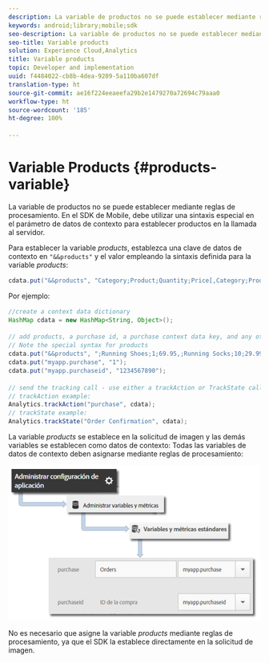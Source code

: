 ```yaml
---
description: La variable de productos no se puede establecer mediante reglas de procesamiento. En el SDK de Mobile, debe utilizar una sintaxis especial en el parámetro de datos de contexto para establecer productos en la llamada al servidor.
keywords: android;library;mobile;sdk
seo-description: La variable de productos no se puede establecer mediante reglas de procesamiento. En el SDK de Mobile, debe utilizar una sintaxis especial en el parámetro de datos de contexto para establecer productos en la llamada al servidor.
seo-title: Variable products
solution: Experience Cloud,Analytics
title: Variable products
topic: Developer and implementation
uuid: f4484022-cb8b-4dea-9209-5a110ba607df
translation-type: ht
source-git-commit: ae16f224eeaeefa29b2e1479270a72694c79aaa0
workflow-type: ht
source-wordcount: '185'
ht-degree: 100%

---
```



# Variable Products {#products-variable}

La variable de productos no se puede establecer mediante reglas de procesamiento. En el SDK de Mobile, debe utilizar una sintaxis especial en el parámetro de datos de contexto para establecer productos en la llamada al servidor.

Para establecer la variable *products*, establezca una clave de datos de contexto en `"&&products"` y el valor empleando la sintaxis definida para la variable *products*:

```java
cdata.put("&&products", "Category;Product;Quantity;Price[,Category;Product;Quantity;Price]");
```

Por ejemplo:

```java
//create a context data dictionary 
HashMap cdata = new HashMap<String, Object>(); 
 
// add products, a purchase id, a purchase context data key, and any other data you want to collect. 
// Note the special syntax for products 
cdata.put("&&products", ";Running Shoes;1;69.95,;Running Socks;10;29.99"); 
cdata.put("myapp.purchase", "1"); 
cdata.put("myapp.purchaseid", "1234567890"); 
 
// send the tracking call - use either a trackAction or TrackState call. 
// trackAction example: 
Analytics.trackAction("purchase", cdata); 
// trackState example: 
Analytics.trackState("Order Confirmation", cdata);
```

La variable *products* se establece en la solicitud de imagen y las demás variables se establecen como datos de contexto: Todas las variables de datos de contexto deben asignarse mediante reglas de procesamiento:

![](assets/map-products.png)

No es necesario que asigne la variable  *products* mediante reglas de procesamiento, ya que el SDK la establece directamente en la solicitud de imagen.
